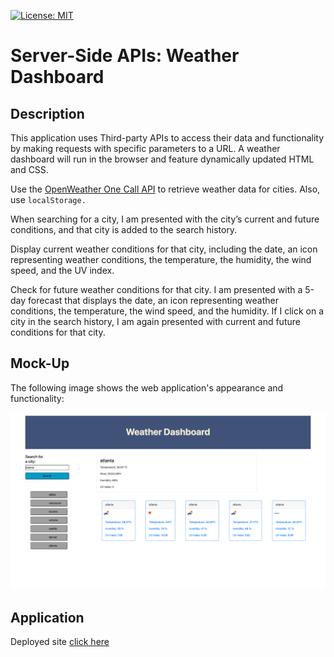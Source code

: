 [![License: MIT](https://img.shields.io/badge/License-MIT-yellow.svg)](https://opensource.org/licenses/MIT)

# Server-Side APIs: Weather Dashboard

## Description

This application uses Third-party APIs to access their data and functionality by making requests with specific parameters to a URL. 
A weather dashboard will run in the browser and feature dynamically updated HTML and CSS.

Use the [OpenWeather One Call API](https://openweathermap.org/api/one-call-api) to retrieve weather data for cities. Also, use `localStorage.` 

When searching for a city, I am presented with the city’s current and future conditions, and that city is added to the search history.

Display current weather conditions for that city, including the date, an icon representing weather conditions, the temperature, the humidity, the wind speed, and the UV index.

Check for future weather conditions for that city. I am presented with a 5-day forecast that displays the date, an icon representing weather conditions, the temperature, the wind speed, and the humidity.
If I click on a city in the search history, I am again presented with current and future conditions for that city.


## Mock-Up

The following image shows the web application's appearance and functionality:

![The weather app ](./assets/images/weather_dashboard.png)

## Application

Deployed site [click here](https://evelyntorress.github.io/studious-octo-guide/)